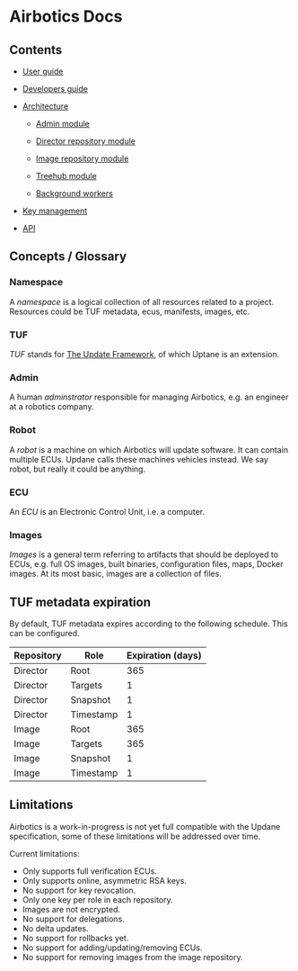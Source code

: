 # Airbotics Docs


## Contents

- [User guide](user-guide.md)

- [Developers guide](developers-guide.md)

- [Architecture](architecture.md)

    - [Admin module](modules/admin.md)

    - [Director repository module](modules/director-repository.md)

    - [Image repository module](modules/image-repository.md)

    - [Treehub module](modules/treehub.md)

    - [Background workers](modules/background-workers.md)

- [Key management](key-management.md)

- [API](api.md)


## Concepts / Glossary

### Namespace

A _namespace_ is a logical collection of all resources related to a project. Resources could be TUF metadata, ecus, manifests, images, etc.

### TUF

_TUF_ stands for [The Update Framework](https://theupdateframework.com/), of which Uptane is an extension.

### Admin

A human _adminstrator_ responsible for managing Airbotics, e.g. an engineer at a robotics company.

### Robot

A _robot_ is a machine on which Airbotics will update software. It can contain multiple ECUs. Updane calls these machines vehicles instead. We say robot, but really it could be anything.

### ECU

An _ECU_ is an Electronic Control Unit, i.e. a computer.

### Images

_Images_ is a general term referring to artifacts that should be deployed to ECUs, e.g. full OS images, built binaries, configuration files, maps, Docker images. At its most basic, images are a collection of files.


## TUF metadata expiration

By default, TUF metadata expires according to the following schedule. This can be configured.

| Repository | Role      | Expiration (days) |
| ---------- | --------- | ----------------- |
| Director   | Root      | 365               |
| Director   | Targets   | 1                 |
| Director   | Snapshot  | 1                 |
| Director   | Timestamp | 1                 |
| Image      | Root      | 365               |
| Image      | Targets   | 365               |
| Image      | Snapshot  | 1                 |
| Image      | Timestamp | 1                 |


## Limitations

Airbotics is a work-in-progress is not yet full compatible with the Updane specification, some of these limitations will be addressed over time. 

Current limitations:
- Only supports full verification ECUs.
- Only supports online, asymmetric RSA keys.
- No support for key revocation.
- Only one key per role in each repository.
- Images are not encrypted.
- No support for delegations.
- No delta updates.
- No support for rollbacks yet.
- No support for adding/updating/removing ECUs.
- No support for removing images from the image repository.
